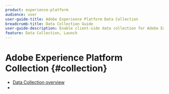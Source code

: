```yaml
---
product: experience-platform
audience: user
user-guide-title: Adobe Experience Platform Data Collection
breadcrumb-title: Data Collection Guide
user-guide-description: Enable client-side data collection for Adobe Experience Platform Edge Network.
feature: Data Collection, Launch
---
```


# Adobe Experience Platform Collection {#collection}

- [Data Collection overview](home.md)
-
